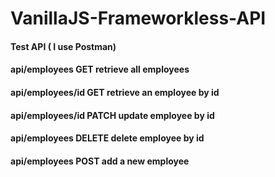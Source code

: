 # VanillaJS-Frameworkless-API

#### Test API ( I use Postman)

#### api/employees GET  retrieve all employees 
#### api/employees/id GET  retrieve an employee by id
#### api/employees/id PATCH update employee by id
#### api/employees DELETE  delete employee by id
#### api/employees POST   add a new employee
